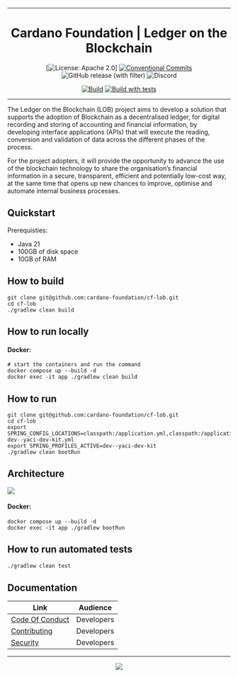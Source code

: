 <div align="center">
  <hr />
  <h1 align="center" style="border-bottom: none">Cardano Foundation | Ledger on the Blockchain</h1>

[![License: Apache 2.0](https://img.shields.io/badge/License-Apache%202.0-blue.svg)]
[![Conventional Commits](https://img.shields.io/badge/Conventional%20Commits-1.0.0-%23FE5196?logo=conventionalcommits&logoColor=white)](https://conventionalcommits.org)
![GitHub release (with filter)](https://img.shields.io/github/v/release/cardano-foundation/cf-lob)
![Discord](https://img.shields.io/discord/1022471509173882950)

[![Build](https://github.com/cardano-foundation/cf-lob/actions/workflows/build.yml/badge.svg)](https://github.com/cardano-foundation/cf-lob/actions/workflows/build.yml)
[![Build with tests](https://github.com/cardano-foundation/cf-lob/actions/workflows/build.yml/badge.svg)](https://github.com/cardano-foundation/cf-lob/actions/workflows/build-with-tests.yaml)

<hr />
</div>

The Ledger on the Blockchain (LOB) project aims to develop a solution that supports the adoption of Blockchain as a decentralised ledger, for digital recording and storing of accounting and financial information, by developing interface applications (APIs) that will execute the reading, conversion and validation of data across the different phases of the process.

For the project adopters, it will provide the opportunity to advance the use of the blockchain  technology to share the organisation’s financial information in a secure, transparent, efficient and potentially low-cost way, at the same time that opens up new chances to improve, optimise and automate internal business processes.

## Quickstart

Prerequisties:
- Java 21
- 100GB of disk space
- 10GB of RAM

## How to build

```
git clone git@github.com:cardano-foundation/cf-lob.git
cd cf-lob
./gradlew clean build
```

## How to run locally
#### Docker:
```shell
# start the containers and run the command
docker compose up --build -d
docker exec -it app ./gradlew clean build
```

## How to run

```
git clone git@github.com:cardano-foundation/cf-lob.git
cd cf-lob
export SPRING_CONFIG_LOCATIONS=classpath:/application.yml,classpath:/application-dev--yaci-dev-kit.yml
export SPRING_PROFILES_ACTIVE=dev--yaci-dev-kit
./gradlew clean bootRun
```

## Architecture

<img src="https://github.com/cardano-foundation/cf-lob/blob/main/LOB_-_Arch.jpg" />

#### Docker:
```shell
docker compose up --build -d
docker exec -it app ./gradlew bootRun
```

## How to run automated tests

```bash
./gradlew clean test
```

## Documentation

| Link                                                                               | Audience                                                     |
|------------------------------------------------------------------------------------|--------------------------------------------------------------|
| [Code Of Conduct](https://github.com/cardano-foundation/cf-lob/CODE-OF-CONDUCT.md) | Developers                                                   |
| [Contributing](https://github.com/cardano-foundation/cf-lob/CONTRIBUTING.md)       | Developers                                                   |
| [Security](https://github.com/cardano-foundation/cf-lob/SECURITY.md)               | Developers                                                   |

<hr/>

<p align="center">
  <a href="https://github.com/cardano-foundation/cardano-wallet/blob/master/LICENSE"><img src="https://img.shields.io/github/license/cardano-foundation/cardano-wallet.svg?style=for-the-badge" /></a>
</p>
